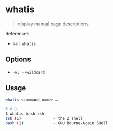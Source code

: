 # whatis

> display manual page descriptions

References

* `man whatis`

## Options

* `-w, --wildcard`

## Usage

```bash
whatis <command_name> …

# e.g.
$ whatis bash zsh
zsh (1)              - the Z shell
bash (1)             - GNU Bourne-Again SHell
```

